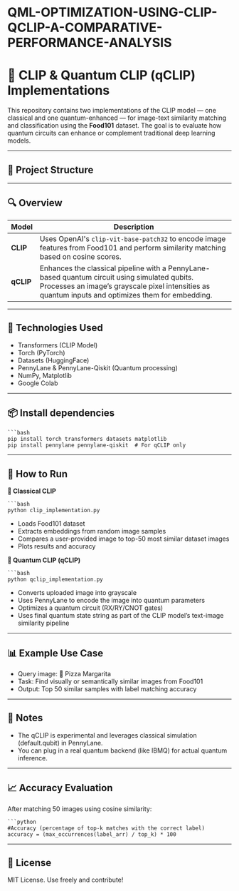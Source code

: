 # QML-OPTIMIZATION-USING-CLIP-QCLIP-A-COMPARATIVE-PERFORMANCE-ANALYSIS

# 🧠 CLIP & Quantum CLIP (qCLIP) Implementations

This repository contains two implementations of the CLIP model — one classical and one quantum-enhanced — for image-text similarity matching and classification using the **Food101** dataset. The goal is to evaluate how quantum circuits can enhance or complement traditional deep learning models.

---

## 📁 Project Structure


---

## 🔍 Overview

| Model  | Description |
|--------|-------------|
| **CLIP**   | Uses OpenAI's `clip-vit-base-patch32` to encode image features from Food101 and perform similarity matching based on cosine scores. |
| **qCLIP**  | Enhances the classical pipeline with a PennyLane-based quantum circuit using simulated qubits. Processes an image’s grayscale pixel intensities as quantum inputs and optimizes them for embedding. |

---

## 🧪 Technologies Used

- Transformers (CLIP Model)
- Torch (PyTorch)
- Datasets (HuggingFace)
- PennyLane & PennyLane-Qiskit (Quantum processing)
- NumPy, Matplotlib
- Google Colab

---

## 📦 Install dependencies

    ```bash
    pip install torch transformers datasets matplotlib
    pip install pennylane pennylane-qiskit  # For qCLIP only

---

## 🚀 How to Run

**🧠 Classical CLIP**
   
    ```bash
    python clip_implementation.py

- Loads Food101 dataset
- Extracts embeddings from random image samples
- Compares a user-provided image to top-50 most similar dataset images
- Plots results and accuracy

**🧠 Quantum CLIP (qCLIP)**
    
    ```bash
    python qclip_implementation.py

- Converts uploaded image into grayscale
- Uses PennyLane to encode the image into quantum parameters
- Optimizes a quantum circuit (RX/RY/CNOT gates)
- Uses final quantum state string as part of the CLIP model’s text-image similarity pipeline

---

## 📊 Example Use Case

- Query image: 🍕 Pizza Margarita
- Task: Find visually or semantically similar images from Food101
- Output: Top 50 similar samples with label matching accuracy

---

## 🔬 Notes

- The qCLIP is experimental and leverages classical simulation (default.qubit) in PennyLane.
- You can plug in a real quantum backend (like IBMQ) for actual quantum inference.

---

## 📈 Accuracy Evaluation

After matching 50 images using cosine similarity:
    
    ```python
    #Accuracy (percentage of top-k matches with the correct label)
    accuracy = (max_occurrences(label_arr) / top_k) * 100

---

## 📄 License
MIT License. Use freely and contribute!

